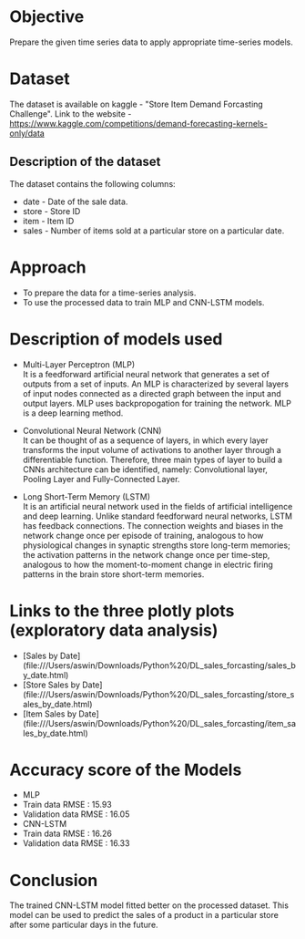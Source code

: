 # Objective
Prepare the given time series data to apply appropriate time-series models. 

# Dataset
The dataset is available on kaggle - "Store Item Demand Forcasting Challenge".
Link to the website - https://www.kaggle.com/competitions/demand-forecasting-kernels-only/data

## Description of the dataset
The dataset contains the following columns:
* date - Date of the sale data.
* store - Store ID
* item - Item ID
* sales - Number of items sold at a particular store on a particular date. 

# Approach
* To prepare the data for a time-series analysis.
* To use the processed data to train MLP and CNN-LSTM models. 

# Description of models used
* Multi-Layer Perceptron (MLP) <br>
It is a feedforward artificial neural network that generates a set of outputs from a set of inputs. An MLP is characterized by several layers of input nodes connected as a directed graph between the input and output layers. MLP uses backpropogation for training the network. MLP is a deep learning method.

* Convolutional Neural Network (CNN) <br>
It can be thought of as a sequence of layers, in which every layer transforms the input volume of activations to another layer through a differentiable function. Therefore, three main types of layer to build a CNNs architecture can be identified, namely: Convolutional layer, Pooling Layer and Fully-Connected Layer.

* Long Short-Term Memory (LSTM) <br>
It is an artificial neural network used in the fields of artificial intelligence and deep learning. Unlike standard feedforward neural networks, LSTM has feedback connections. The connection weights and biases in the network change once per episode of training, analogous to how physiological changes in synaptic strengths store long-term memories; the activation patterns in the network change once per time-step, analogous to how the moment-to-moment change in electric firing patterns in the brain store short-term memories.

# Links to the three plotly plots (exploratory data analysis) 
* [Sales by Date] (file:///Users/aswin/Downloads/Python%20/DL_sales_forcasting/sales_by_date.html)
* [Store Sales by Date] (file:///Users/aswin/Downloads/Python%20/DL_sales_forcasting/store_sales_by_date.html)
* [Item Sales by Date] (file:///Users/aswin/Downloads/Python%20/DL_sales_forcasting/item_sales_by_date.html)

# Accuracy score of the Models
* MLP
* Train data RMSE : 15.93
* Validation data RMSE : 16.05
* CNN-LSTM
* Train data RMSE : 16.26
* Validation data RMSE : 16.33

# Conclusion
The trained CNN-LSTM model fitted better on the processed dataset. This model can be used to predict the sales of a product in a particular store after some particular days in the future. 
